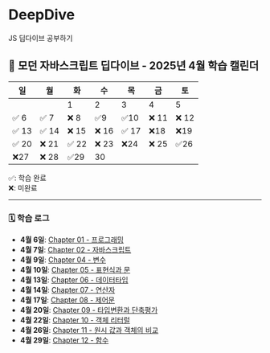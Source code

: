 # DeepDive

JS 딥다이브 공부하기

## 📘 모던 자바스크립트 딥다이브 - 2025년 4월 학습 캘린더

| 일    | 월    | 화    | 수    | 목    | 금    | 토    |
| ----- | ----- | ----- | ----- | ----- | ----- | ----- |
|       |       | 1     | 2     | 3     | 4     | 5     |
| ✅ 6  | ✅ 7  | ❌ 8  | ✅9   | ✅10  | ❌ 11 | ❌ 12 |
| ✅ 13 | ✅ 14 | ❌ 15 | ❌ 16 | ✅ 17 | ❌18  | ❌19  |
| ✅ 20 | ❌ 21 | ✅ 22 | ❌ 23 | ❌24  | ❌ 25 | ✅26  |
| ❌27  | ❌ 28 | ✅29  | 30    |       |       |       |

✅: 학습 완료  
❌: 미완료

---

### 🗓️ 학습 로그

- **4월 6일**: [Chapter 01 - 프로그래밍](1장%20프로그래밍/Programming.md)
- **4월 7일**: [Chapter 02 - 자바스크립트](2장%20자바스크립트/Javascript.md)
- **4월 9일**: [Chapter 04 - 변수](4장%20변수/Variable.md)
- **4월 10일**: [Chapter 05 - 표현식과 문](5장%20표현식과%20문/expression.md)
- **4월 13일**: [Chapter 06 - 데이터타입](6장%20데이터타입/datatype.md)
- **4월 14일**: [Chapter 07 - 연산자](7장%20연산자/operator.md)
- **4월 17일**: [Chapter 08 - 제어문](8장%20제어문/control_statement.md)
- **4월 20일**: [Chapter 09 - 타입변환과 단축평가](9장%20타입변환과단축평가/js-type-coercion.md)
- **4월 22일**: [Chapter 10 - 객체 리터럴](10장%20객체%20리터럴/js_object_notes.md)
- **4월 26일**: [Chapter 11 - 원시 값과 객체의 비교](11장%20원시%20값과%20객체의%20비교/js-value-types.md)
- **4월 29일**: [Chapter 12 - 함수](12장%20함수/function.md)
